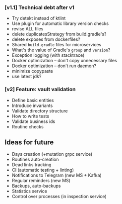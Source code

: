 ### [v1.1] Technical debt after v1

- Try detekt instead of ktlint
- Use plugin for automatic library version checks
- revise ALL files
- delete duplicatesStrategy from build.gradle's?
- delete exposes from dockerfiles?
- Shared `build.gradle` files for microservices
- What's the value of Gradle's `group` and `version`?
- Exception logging (with stacktrace)
- Docker optimization – don't copy unnecessary files
- Docker optimization – don't run daemon?
- minimize copypaste
- use latest jdk?

### [v2] Feature: vault validation

- Define basic entities
- Introduce invariants
- Validate directory structure
- How to write tests
- Validate business ids
- Routine checks

## Ideas for future

- Days creation (+mutation grpc service)
- Routines auto-creation
- Dead links tracking
- CI (automatic testing + linting)
- Notifications to Telegram (new MS + Kafka)
- Regular reminders (new MS)
- Backups, auto-backups
- Statistics service
- Control over processes (in inspection service)

